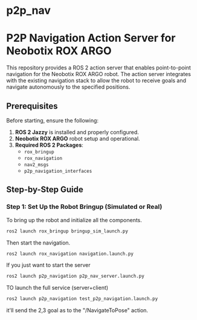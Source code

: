 # p2p_nav

# P2P Navigation Action Server for Neobotix ROX ARGO

This repository provides a ROS 2 action server that enables point-to-point navigation for the Neobotix ROX ARGO robot. The action server integrates with the existing navigation stack to allow the robot to receive goals and navigate autonomously to the specified positions.

## Prerequisites

Before starting, ensure the following:

1. **ROS 2 Jazzy** is installed and properly configured.
2. **Neobotix ROX ARGO** robot setup and operational.
3. **Required ROS 2 Packages**:
    - `rox_bringup`
    - `rox_navigation`
    - `nav2_msgs`
    - `p2p_navigation_interfaces`
  

## Step-by-Step Guide

### Step 1: Set Up the Robot Bringup (Simulated or Real)

To bring up the robot and initialize all the components.

```bash
ros2 launch rox_bringup bringup_sim_launch.py
```
Then start the navigation.

```bash
ros2 launch rox_navigation navigation.launch.py
```
If you just want to start the server 

```bash
ros2 launch p2p_navigation p2p_nav_server.launch.py
```
TO launch the full service (server+client)

```bash
ros2 launch p2p_navigation test_p2p_navigation.launch.py
``` 

it'll send the 2,3 goal as to the "/NavigateToPose" action.
